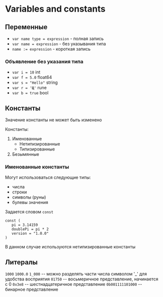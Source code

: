 # Variables and constants

## Переменные

- `var name type = expression` - полная запись
- `var name = expression` - без указывания типа
- `name := expression` - короткая запись

### Объявление без указания типа

- `var i = 10` int
- `var f = 5.0` float64
- `var s = "Hello"` string
- `var r = 'Щ'` rune
- `var b = true` bool

## Константы

Значение константы не может быть изменено

Константы:

1. Именованные
   - Нетипизированные
   - Типизированные
2. Безымянные

### Именованные константы

Могут использоваться следующие типы:

- числа
- строки
- символы (руны)
- булевы значения

Задается словом `const`

```{go}
const (
   pi = 3.14159
   doublePi = pi * 2
   version = "1.0.0"
)
```

В данном случае используются нетипизированные константы

## Литералы

`1000`
`1000.0`
`1_000` -- можно разделять части числа символом '\_' для удобства восприятия
`01750` -- восьмеричное представление, начинается с 0
`0x3e8` -- шестнадцатеричное представление
`0b001111101000` -- бинарное представление
